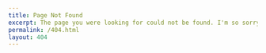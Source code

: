 ```yaml
---
title: Page Not Found
excerpt: The page you were looking for could not be found. I'm so sorry.
permalink: /404.html
layout: 404
---
```

